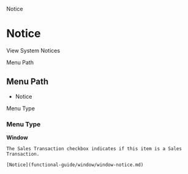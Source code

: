 
Notice
# Notice


View System Notices

Menu Path
## Menu Path



- Notice

Menu Type
### Menu Type

**Window**

```
The Sales Transaction checkbox indicates if this item is a Sales Transaction.
```

```
[Notice](functional-guide/window/window-notice.md)
```